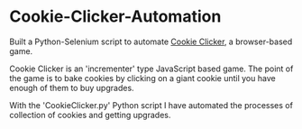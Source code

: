 # Cookie-Clicker-Automation

Built a Python-Selenium script to automate [Cookie Clicker](https://orteil.dashnet.org/cookieclicker/v10466/), a browser-based game.

Cookie Clicker is an 'incrementer' type JavaScript based game. The point of the game is to bake cookies by clicking on a giant cookie until you have enough of them to buy upgrades.

With the 'CookieClicker.py' Python script I have automated the processes of collection of cookies and getting upgrades.
